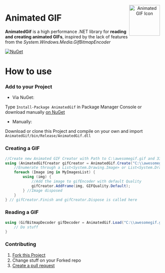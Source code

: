 <p align="center">
    <img align="right" src="https://raw.githubusercontent.com/mrousavy/AnimatedGif/master/AnimatedGif/Icon.ico" alt="Animated GIF Icon" height=100>
    <h1 align="left">Animated GIF</h1>
</p>

**AnimatedGif** is a high performance .NET library for **reading and creating animated GIFs**, inspired by the lack of features from the *System.Windows.Media.GifBitmapEncoder*

[![NuGet](https://img.shields.io/nuget/dt/AndroidToast.svg)](https://www.nuget.org/packages/AnimatedGif/)

# How to use

### Add to your Project
* Via NuGet:

Type `Install-Package AnimatedGif` in Package Manager Console or download manually [on NuGet](http://www.nuget.org/packages/AnimatedGif/)

* Manually: 

Download or clone this Project and compile on your own and import `AnimatedGif/bin/Release/AnimatedGif.dll`

### Creating a GIF
```c#
//Create new Animated GIF Creator with Path to C:\awesomegif.gif and 33ms delay between frames (=30 fps)
using (AnimatedGifCreator gifCreator = AnimatedGif.Create("C:\\awesomegif.gif", 33)) {
    //Enumerate through a List<System.Drawing.Image> or List<System.Drawing.Bitmap> for example
    foreach (Image img in MyImagesList) {
        using (img) {
            //Add the image to gifEncoder with default Quality
            gifCreator.AddFrame(img, GIFQuality.Default);
        } //Image disposed
    }
} // gifCreator.Finish and gifCreator.Dispose is called here
```

### Reading a GIF
```c#
using (GifBitmapDecoder gifDecoder = AnimatedGif.Load("C:\\awesomegif.gif")) {
    // Do stuff
}
```


### Contributing

1. [Fork this Project](https://github.com/mrousavy/AnimatedGif/fork)
2. Change stuff on your Forked repo
3. [Create a pull request](https://github.com/mrousavy/AnimatedGif/compare)
